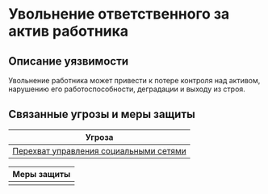 # Увольнение ответственного за актив работника

## Описание уязвимости
Увольнение работника может привести к потере контроля над активом, нарушению его работоспособности, деградации и выходу из строя.

## Связанные угрозы и меры защиты
|Угроза|
|-|
|[Перехват управления социальными сетями](/vkr/threats/page22)|

|Меры защиты|
|-|
||